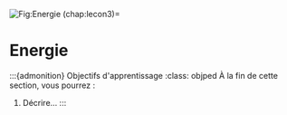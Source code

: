 ![Fig:Energie](figures/Energie.png)
(chap:lecon3)=
# Energie

:::{admonition} Objectifs d'apprentissage
:class: objped
À la fin de cette section, vous pourrez :

1. Décrire...
:::
 
```{tableofcontents}
```